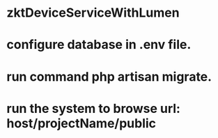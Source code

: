 # zktDeviceServiceWithLumen
# configure database in .env file.
# run command php artisan migrate.
# run the system to browse url: host/projectName/public
